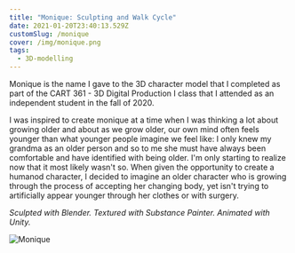 ```yaml
---
title: "Monique: Sculpting and Walk Cycle"
date: 2021-01-20T23:40:13.529Z
customSlug: /monique
cover: /img/monique.png
tags:
  - 3D-modelling
---
```


Monique is the name I gave to the 3D character model that I completed as part of the CART 361 - 3D Digital Production I class that I attended as an independent student in the fall of 2020.

I was inspired to create monique at a time when I was thinking a lot about growing older and about as we grow older, our own mind often feels younger than what younger people imagine we feel like: I only knew my grandma as an older person and so to me she must have always been comfortable and have identified with being older. I'm only starting to realize now that it most likely wasn't so. When given the opportunity to create a humanod character, I decided to imagine an older character who is growing through the process of accepting her changing body, yet isn't trying to artificially appear younger through her clothes or with surgery.

_Sculpted with Blender. Textured with Substance Painter. Animated with Unity._

![Monique](monique.png)
